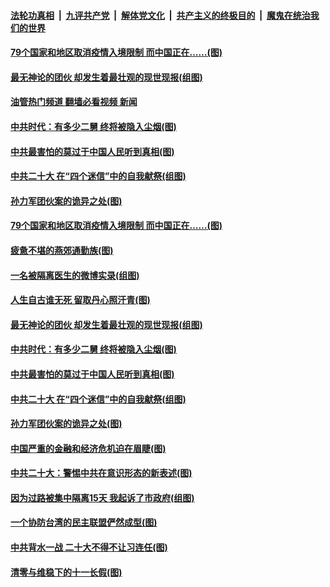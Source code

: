 ####  [法轮功真相](../../../../basic/blob/master/README.md?t=10082301) &nbsp;|&nbsp; [九评共产党](../../../../9ping.md/blob/master/README.md?t=10082301) &nbsp;|&nbsp; [解体党文化](../../../../jtdwh.md/blob/master/README.md?t=10082301)  &nbsp;|&nbsp; [共产主义的终极目的](../../../../gczydzjmd.md/blob/master/README.md?t=10082301) &nbsp;|&nbsp; [魔鬼在统治我们的世界](../../../../mgztzwmdsj.md/blob/master/README.md?t=10082301) 

#### [79个国家和地区取消疫情入境限制 而中国正在……(图)](../pages/p4/1018585.md?t=10082301) 

#### [最无神论的团伙 却发生着最壮观的现世现报(组图)](../pages/p4/1018515.md?t=10082301) 

#### [油管热门频道 翻墙必看视频 新闻](http://209.250.226.216:81/youtube.html?10082301)

#### [中共时代：有多少二舅 终将被隐入尘烟(图)](../pages/p4/1018468.md?t=10082301) 

#### [中共最害怕的莫过于中国人民听到真相(图)](../pages/p4/1018483.md?t=10082301) 

#### [中共二十大 在“四个迷信”中的自我献祭(组图)](../pages/p4/1017532.md?t=10082301) 

#### [孙力军团伙案的诡异之处(图)](../pages/p4/1018481.md?t=10082301) 


#### [79个国家和地区取消疫情入境限制 而中国正在……(图)](../pages/p4/1018585.md?t=10082301) 

#### [疲惫不堪的燕郊通勤族(图)](../pages/p4/1018586.md?t=10082301) 

#### [一名被隔离医生的微博实录(组图)](../pages/p4/1018584.md?t=10082301) 

#### [人生自古谁无死 留取丹心照汗青(图)](../pages/p4/1018581.md?t=10082301) 


#### [最无神论的团伙 却发生着最壮观的现世现报(组图)](../pages/p4/1018515.md?t=10082301) 

#### [中共时代：有多少二舅 终将被隐入尘烟(图)](../pages/p4/1018468.md?t=10082301) 

#### [中共最害怕的莫过于中国人民听到真相(图)](../pages/p4/1018483.md?t=10082301) 

#### [中共二十大 在“四个迷信”中的自我献祭(组图)](../pages/p4/1017532.md?t=10082301) 

#### [孙力军团伙案的诡异之处(图)](../pages/p4/1018481.md?t=10082301) 

#### [中国严重的金融和经济危机迫在眉睫(图)](../pages/p4/1018477.md?t=10082301) 


#### [中共二十大：警惕中共在意识形态的新表述(图)](../pages/p4/1018404.md?t=10082301) 

#### [因为过路被集中隔离15天 我起诉了市政府(组图)](../pages/p4/1018402.md?t=10082301) 

#### [一个协防台湾的民主联盟俨然成型(图)](../pages/p4/1018403.md?t=10082301) 



#### [中共背水一战 二十大不得不让习连任(图)](../pages/p4/1018319.md?t=10082301) 

#### [清零与维稳下的十一长假(图)](../pages/p4/1018288.md?t=10082301) 

<img src='http://gfw-breaker.win/goodnews/indexes/p4.md' width='0px' height='0px'/>
